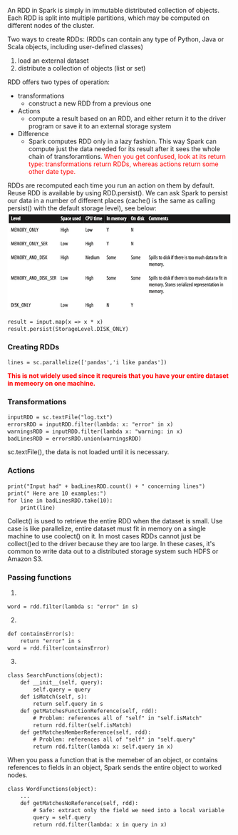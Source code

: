 An RDD in Spark is simply in immutable distributed collection of objects. Each RDD is split into multiple partitions, which may be computed on different nodes of the cluster.

Two ways to create RDDs: (RDDs can contain any type of Python, Java or Scala objects, including user-defined classes)
1. load an external dataset
2. distribute a collection of objects (list or set)

RDD offers two types of operation:
* transformations
    * construct a new RDD from a previous one
* Actions
    * compute a result based on an RDD, and either return it to the driver program or save it to an external storage system
* Difference
    * Spark computes RDD only in a lazy fashion. This way Spark can compute just the data needed for its result after it sees the whole chain of transforamtions. <span style="color:red"> When you get confused, look at its return type: transformations return RDDs, whereas actions return some other date type.</span>

RDDs are recomputed each time you run an action on them by default. Reuse RDD is available by using RDD.persist(). We can ask Spark to persist our data in a number of different places (cache() is the same as calling persist() with the default storage level), see below:
![driver program](./persist_different_place.png)
```
result = input.map(x => x * x)
result.persist(StorageLevel.DISK_ONLY)
```

### **Creating RDDs**
```
lines = sc.parallelize(['pandas','i like pandas']) 
```
<span style="color:red"> **This is not widely used since it requreis that you have your entire dataset in memeory on one machine.**</span>

### **Transformations**
```
inputRDD = sc.textFile("log.txt")
errorsRDD = inputRDD.filter(lambda: x: "error" in x)
warningsRDD = inputRDD.filter(lambda x: "warning: in x)
badLinesRDD = errorsRDD.union(warningsRDD)
```
sc.textFile(), the data is not loaded until it is necessary.

### **Actions**
```
print("Input had" + badLinesRDD.count() + " concerning lines")
print(" Here are 10 examples:")
for line in badLinesRDD.take(10):
    print(line)
```
Collect() is used to retrieve the entire RDD when the dataset is small. Use case is like parallelize, entire dataset must fit in memory on a single machine to use coolect() on it.
In most cases RDDs cannot just be collect()ed to the driver because they are too large. In these cases, it's common to write data out to a distributed storage system such HDFS or Amazon S3.

### **Passing functions**
1. 
```
word = rdd.filter(lambda s: "error" in s)
```
2. 
```
def containsError(s):
    return "error" in s
word = rdd.filter(containsError)
```
3. 
```
class SearchFunctions(object): 
    def __init__(self, query): 
        self.query = query
    def isMatch(self, s): 
        return self.query in s
    def getMatchesFunctionReference(self, rdd):
        # Problem: references all of "self" in "self.isMatch" 
        return rdd.filter(self.isMatch)
    def getMatchesMemberReference(self, rdd):
        # Problem: references all of "self" in "self.query" 
        return rdd.filter(lambda x: self.query in x)
```
When you pass a function that is the memeber of an object, or contains references to fields in an object, Spark sends the entire object to worked nodes.
```
class WordFunctions(object):
    ...
    def getMatchesNoReference(self, rdd):
        # Safe: extract only the field we need into a local variable
        query = self.query
        return rdd.filter(lambda: x in query in x)
```